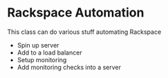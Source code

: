 Rackspace Automation
===================

This class can do various stuff automating Rackspace

* Spin up server
* Add to a load balancer
* Setup monitoring
* Add monitoring checks into a server






